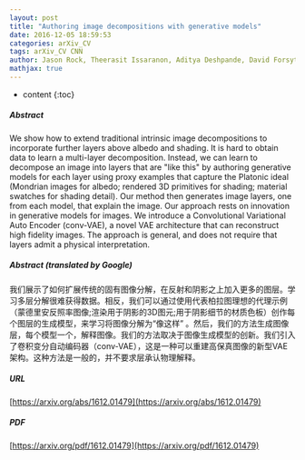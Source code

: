```yaml
---
layout: post
title: "Authoring image decompositions with generative models"
date: 2016-12-05 18:59:53
categories: arXiv_CV
tags: arXiv_CV CNN
author: Jason Rock, Theerasit Issaranon, Aditya Deshpande, David Forsyth
mathjax: true
---
```


* content
{:toc}

##### Abstract
We show how to extend traditional intrinsic image decompositions to incorporate further layers above albedo and shading. It is hard to obtain data to learn a multi-layer decomposition. Instead, we can learn to decompose an image into layers that are "like this" by authoring generative models for each layer using proxy examples that capture the Platonic ideal (Mondrian images for albedo; rendered 3D primitives for shading; material swatches for shading detail). Our method then generates image layers, one from each model, that explain the image. Our approach rests on innovation in generative models for images. We introduce a Convolutional Variational Auto Encoder (conv-VAE), a novel VAE architecture that can reconstruct high fidelity images. The approach is general, and does not require that layers admit a physical interpretation.

##### Abstract (translated by Google)
我们展示了如何扩展传统的固有图像分解，在反射和阴影之上加入更多的图层。学习多层分解很难获得数据。相反，我们可以通过使用代表柏拉图理想的代理示例（蒙德里安反照率图像;渲染用于阴影的3D图元;用于阴影细节的材质色板）创作每个图层的生成模型，来学习将图像分解为“像这样” 。然后，我们的方法生成图像层，每个模型一个，解释图像。我们的方法取决于图像生成模型的创新。我们引入了卷积变分自动编码器（conv-VAE），这是一种可以重建高保真图像的新型VAE架构。这种方法是一般的，并不要求层承认物理解释。

##### URL
[https://arxiv.org/abs/1612.01479](https://arxiv.org/abs/1612.01479)

##### PDF
[https://arxiv.org/pdf/1612.01479](https://arxiv.org/pdf/1612.01479)

